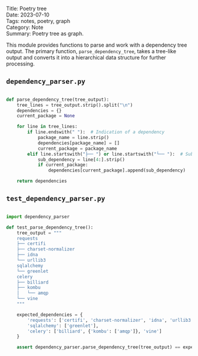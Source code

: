 Title: Poetry tree  
Date: 2023-07-10    
Tags: notes, poetry, graph  
Category: Note  
Summary: Poetry tree as graph.  

This module provides functions to parse and work with a dependency tree output. The primary
function, `parse_dependency_tree`, takes a tree-like output and converts it into a hierarchical data structure for
further processing.

## `dependency_parser.py`

```python

def parse_dependency_tree(tree_output):
    tree_lines = tree_output.strip().split("\n")
    dependencies = {}
    current_package = None

    for line in tree_lines:
        if line.endswith(" "):  # Indication of a dependency
            package_name = line.strip()
            dependencies[package_name] = []
            current_package = package_name
        elif line.startswith("├── ") or line.startswith("└── "):  # Sub-dependency
            sub_dependency = line[4:].strip()
            if current_package:
                dependencies[current_package].append(sub_dependency)

    return dependencies

```

## `test_dependency_parser.py`

```python

import dependency_parser

def test_parse_dependency_tree():
    tree_output = """
    requests
    ├── certifi
    ├── charset-normalizer
    ├── idna
    └── urllib3
    sqlalchemy
    └── greenlet
    celery
    ├── billiard
    ├── kombu
    │   └── amqp
    └── vine
    """

    expected_dependencies = {
        'requests': ['certifi', 'charset-normalizer', 'idna', 'urllib3'],
        'sqlalchemy': ['greenlet'],
        'celery': ['billiard', {'kombu': ['amqp']}, 'vine']
    }

    assert dependency_parser.parse_dependency_tree(tree_output) == expected_dependencies

```

